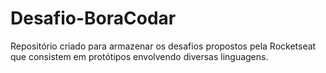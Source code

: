 # Desafio-BoraCodar
Repositório criado para armazenar os desafios propostos pela Rocketseat que consistem em protótipos envolvendo diversas linguagens.
